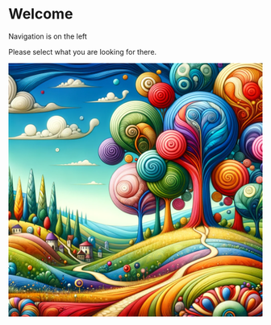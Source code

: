 # Welcome

Navigation is on the left

Please select what you are looking for there.


![image](test.webp)